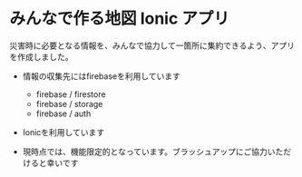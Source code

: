 # みんなで作る地図 Ionic アプリ
災害時に必要となる情報を、みんなで協力して一箇所に集約できるよう、アプリを作成しました。

- 情報の収集先にはfirebaseを利用しています
  - firebase / firestore
  - firebase / storage
  - firebase / auth

- Ionicを利用しています

- 現時点では、機能限定的となっています。ブラッシュアップにご協力いただけると幸いです
